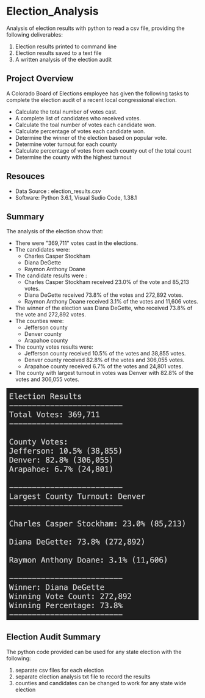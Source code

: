 # Election_Analysis
Analysis of election results with python to read a csv file, providing the following deliverables:
1. Election results printed to command line
2. Election results saved to a text file
3. A written analysis of the election audit


## Project Overview
A Colorado Board of Elections employee has given the following tasks to complete the election audit of a recent local congressional election. 

* Calculate the total number of votes cast. 
* A complete list of candidates who received votes. 
* Calculate the toal number of votes each candidate won. 
* Calculate percentage of votes each candidate won. 
* Determine the winner of the election based on popular vote. 
* Determine voter turnout for each county
* Calculate percentage of votes from each county out of the total count
* Determine the county with the highest turnout


## Resouces 
- Data Source : election_results.csv
- Software: Python 3.6.1, Visual Sudio Code, 1.38.1

## Summary
The analysis of the election show that:
- There were "369,711" votes cast in the elections.
- The candidates were: 
  - Charles Casper Stockham
  - Diana DeGette
  - Raymon Anthony Doane
- The candidate results were :
  - Charles Casper Stockham received 23.0% of the vote and 85,213 votes. 
  - Diana DeGette received 73.8% of the votes and 272,892 votes. 
  - Raymon Anthony Doane received 3.1% of the votes and 11,606 votes.
- The winner of the election was Diana DeGette, who received 73.8% of the vote and 272,892 votes. 
- The counties were: 
  - Jefferson county
  - Denver county
  - Arapahoe county
- The county votes results were:
  - Jefferson county received 10.5% of the votes and 38,855 votes.
  - Denver county received 82.8% of the votes and 306,055 votes. 
  - Arapahoe county received 6.7% of the votes and 24,801 votes.
- The county with largest turnout in votes was Denver with 82.8% of the votes and 306,055 votes.

![Expected Output](./images/data-Module-3-Challenge-election-results-1.png)

## Election Audit Summary
The python code provided can be used for any state election with the following:
1. separate csv files for each election 
2. separate election analysis txt file to record the results
3. counties and candidates can be changed to work for any state wide election


